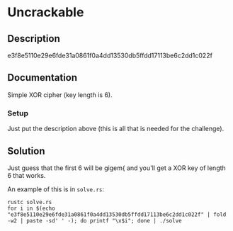 # Uncrackable

## Description

e3f8e5110e29e6fde31a0861f0a4dd13530db5ffdd17113be6c2dd1c022f

## Documentation

Simple XOR cipher (key length is 6).

### Setup

Just put the description above (this is all that is needed for the challenge).

## Solution

Just guess that the first 6 will be gigem{ and you'll get a XOR key of length 6 that works.

An example of this is in `solve.rs`:
```
rustc solve.rs
for i in $(echo "e3f8e5110e29e6fde31a0861f0a4dd13530db5ffdd17113be6c2dd1c022f" | fold -w2 | paste -sd' ' -); do printf "\x$i"; done | ./solve
```
